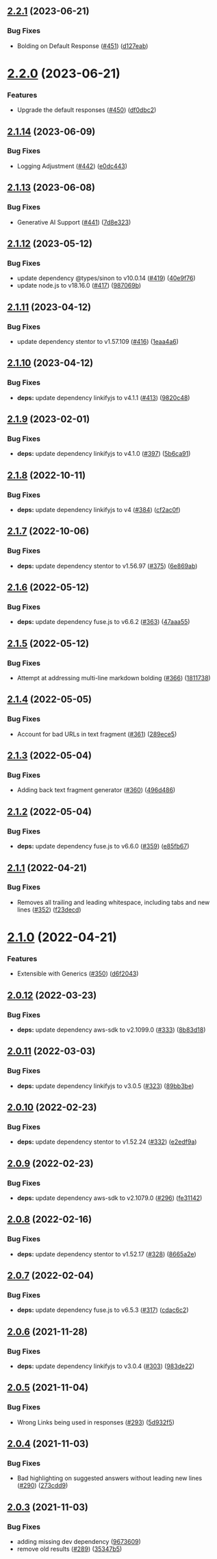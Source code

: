 ## [2.2.1](https://github.com/xapp-ai/question-answering-handler/compare/v2.2.0...v2.2.1) (2023-06-21)


### Bug Fixes

* Bolding on Default Response  ([#451](https://github.com/xapp-ai/question-answering-handler/issues/451)) ([d127eab](https://github.com/xapp-ai/question-answering-handler/commit/d127eab152015399d99e24f415f2d0d8c384e6e3))

# [2.2.0](https://github.com/xapp-ai/question-answering-handler/compare/v2.1.14...v2.2.0) (2023-06-21)


### Features

* Upgrade the default responses ([#450](https://github.com/xapp-ai/question-answering-handler/issues/450)) ([df0dbc2](https://github.com/xapp-ai/question-answering-handler/commit/df0dbc2d13c73b2a3409f6afb4c51a442033a972))

## [2.1.14](https://github.com/xapp-ai/question-answering-handler/compare/v2.1.13...v2.1.14) (2023-06-09)


### Bug Fixes

* Logging Adjustment ([#442](https://github.com/xapp-ai/question-answering-handler/issues/442)) ([e0dc443](https://github.com/xapp-ai/question-answering-handler/commit/e0dc443becbc12155b9e3dee19a59aebcc32ef73))

## [2.1.13](https://github.com/xapp-ai/question-answering-handler/compare/v2.1.12...v2.1.13) (2023-06-08)


### Bug Fixes

* Generative AI Support ([#441](https://github.com/xapp-ai/question-answering-handler/issues/441)) ([7d8e323](https://github.com/xapp-ai/question-answering-handler/commit/7d8e323ae839b01ce4ce87d4d581a87d2477145c))

## [2.1.12](https://github.com/xapp-ai/question-answering-handler/compare/v2.1.11...v2.1.12) (2023-05-12)


### Bug Fixes

* update dependency @types/sinon to v10.0.14 ([#419](https://github.com/xapp-ai/question-answering-handler/issues/419)) ([40e9f76](https://github.com/xapp-ai/question-answering-handler/commit/40e9f762b78f008c39ba1ec2185ddc063a691f08))
* update node.js to v18.16.0 ([#417](https://github.com/xapp-ai/question-answering-handler/issues/417)) ([987069b](https://github.com/xapp-ai/question-answering-handler/commit/987069b4a2226810daf448774345d2e305a032f6))

## [2.1.11](https://github.com/xapp-ai/question-answering-handler/compare/v2.1.10...v2.1.11) (2023-04-12)


### Bug Fixes

* update dependency stentor to v1.57.109 ([#416](https://github.com/xapp-ai/question-answering-handler/issues/416)) ([1eaa4a6](https://github.com/xapp-ai/question-answering-handler/commit/1eaa4a6af5fc76523e1184e7d2e9441c80d9aebe))

## [2.1.10](https://github.com/xapp-ai/question-answering-handler/compare/v2.1.9...v2.1.10) (2023-04-12)


### Bug Fixes

* **deps:** update dependency linkifyjs to v4.1.1 ([#413](https://github.com/xapp-ai/question-answering-handler/issues/413)) ([9820c48](https://github.com/xapp-ai/question-answering-handler/commit/9820c489fd7960793235d5f002425b3f55183e98))

## [2.1.9](https://github.com/xapp-ai/question-answering-handler/compare/v2.1.8...v2.1.9) (2023-02-01)


### Bug Fixes

* **deps:** update dependency linkifyjs to v4.1.0 ([#397](https://github.com/xapp-ai/question-answering-handler/issues/397)) ([5b6ca91](https://github.com/xapp-ai/question-answering-handler/commit/5b6ca91b03f8ed882fbc0a83472f168294c0d4ab))

## [2.1.8](https://github.com/xapp-ai/question-answering-handler/compare/v2.1.7...v2.1.8) (2022-10-11)


### Bug Fixes

* **deps:** update dependency linkifyjs to v4 ([#384](https://github.com/xapp-ai/question-answering-handler/issues/384)) ([cf2ac0f](https://github.com/xapp-ai/question-answering-handler/commit/cf2ac0f7fe49bac74e76c46128137653ece6075d))

## [2.1.7](https://github.com/xapp-ai/question-answering-handler/compare/v2.1.6...v2.1.7) (2022-10-06)


### Bug Fixes

* **deps:** update dependency stentor to v1.56.97 ([#375](https://github.com/xapp-ai/question-answering-handler/issues/375)) ([6e869ab](https://github.com/xapp-ai/question-answering-handler/commit/6e869ab61c428013b24f37b90f5823e6c858bbfe))

## [2.1.6](https://github.com/xapp-ai/question-answering-handler/compare/v2.1.5...v2.1.6) (2022-05-12)


### Bug Fixes

* **deps:** update dependency fuse.js to v6.6.2 ([#363](https://github.com/xapp-ai/question-answering-handler/issues/363)) ([47aaa55](https://github.com/xapp-ai/question-answering-handler/commit/47aaa55d3d858013b8187068d084cdeda7c0f541))

## [2.1.5](https://github.com/xapp-ai/question-answering-handler/compare/v2.1.4...v2.1.5) (2022-05-12)


### Bug Fixes

* Attempt at addressing multi-line markdown bolding ([#366](https://github.com/xapp-ai/question-answering-handler/issues/366)) ([1811738](https://github.com/xapp-ai/question-answering-handler/commit/1811738d2fe7c18223272a81cd1e780dc3a6abcb))

## [2.1.4](https://github.com/xapp-ai/question-answering-handler/compare/v2.1.3...v2.1.4) (2022-05-05)


### Bug Fixes

* Account for bad URLs in text fragment ([#361](https://github.com/xapp-ai/question-answering-handler/issues/361)) ([289ece5](https://github.com/xapp-ai/question-answering-handler/commit/289ece5c2eceb011fd6c991c007f1d3aee94df6c))

## [2.1.3](https://github.com/xapp-ai/question-answering-handler/compare/v2.1.2...v2.1.3) (2022-05-04)


### Bug Fixes

* Adding back text fragment generator ([#360](https://github.com/xapp-ai/question-answering-handler/issues/360)) ([496d486](https://github.com/xapp-ai/question-answering-handler/commit/496d486b3002bdd10f8761d8fc0f01362b721afa))

## [2.1.2](https://github.com/xapp-ai/question-answering-handler/compare/v2.1.1...v2.1.2) (2022-05-04)


### Bug Fixes

* **deps:** update dependency fuse.js to v6.6.0 ([#359](https://github.com/xapp-ai/question-answering-handler/issues/359)) ([e85fb67](https://github.com/xapp-ai/question-answering-handler/commit/e85fb67b8f69caf52b169eb5702c33408b42037f))

## [2.1.1](https://github.com/xapp-ai/question-answering-handler/compare/v2.1.0...v2.1.1) (2022-04-21)


### Bug Fixes

* Removes all trailing and leading whitespace, including tabs and new lines ([#352](https://github.com/xapp-ai/question-answering-handler/issues/352)) ([f23decd](https://github.com/xapp-ai/question-answering-handler/commit/f23decdbfbba6f0d46e9a2d53801eeabc4c59008))

# [2.1.0](https://github.com/xapp-ai/question-answering-handler/compare/v2.0.12...v2.1.0) (2022-04-21)


### Features

* Extensible with Generics ([#350](https://github.com/xapp-ai/question-answering-handler/issues/350)) ([d6f2043](https://github.com/xapp-ai/question-answering-handler/commit/d6f20430d01e44efa36f070bd389f7011c42352e))

## [2.0.12](https://github.com/xapp-ai/question-answering-handler/compare/v2.0.11...v2.0.12) (2022-03-23)


### Bug Fixes

* **deps:** update dependency aws-sdk to v2.1099.0 ([#333](https://github.com/xapp-ai/question-answering-handler/issues/333)) ([8b83d18](https://github.com/xapp-ai/question-answering-handler/commit/8b83d183baec863f48aeaec449f835de49f44791))

## [2.0.11](https://github.com/xapp-ai/question-answering-handler/compare/v2.0.10...v2.0.11) (2022-03-03)


### Bug Fixes

* **deps:** update dependency linkifyjs to v3.0.5 ([#323](https://github.com/xapp-ai/question-answering-handler/issues/323)) ([89bb3be](https://github.com/xapp-ai/question-answering-handler/commit/89bb3bedb522b67109cf686f87c004f3118f937f))

## [2.0.10](https://github.com/xapp-ai/question-answering-handler/compare/v2.0.9...v2.0.10) (2022-02-23)


### Bug Fixes

* **deps:** update dependency stentor to v1.52.24 ([#332](https://github.com/xapp-ai/question-answering-handler/issues/332)) ([e2edf9a](https://github.com/xapp-ai/question-answering-handler/commit/e2edf9ae6be440a2af384a798a7879ec96695415))

## [2.0.9](https://github.com/xapp-ai/question-answering-handler/compare/v2.0.8...v2.0.9) (2022-02-23)


### Bug Fixes

* **deps:** update dependency aws-sdk to v2.1079.0 ([#296](https://github.com/xapp-ai/question-answering-handler/issues/296)) ([fe31142](https://github.com/xapp-ai/question-answering-handler/commit/fe3114255b85fa0cfa908f20837c3fb351637e08))

## [2.0.8](https://github.com/xapp-ai/question-answering-handler/compare/v2.0.7...v2.0.8) (2022-02-16)


### Bug Fixes

* **deps:** update dependency stentor to v1.52.17 ([#328](https://github.com/xapp-ai/question-answering-handler/issues/328)) ([8665a2e](https://github.com/xapp-ai/question-answering-handler/commit/8665a2eed4405b41ff50c28511ab7b4c24ef6dae))

## [2.0.7](https://github.com/xapp-ai/question-answering-handler/compare/v2.0.6...v2.0.7) (2022-02-04)


### Bug Fixes

* **deps:** update dependency fuse.js to v6.5.3 ([#317](https://github.com/xapp-ai/question-answering-handler/issues/317)) ([cdac6c2](https://github.com/xapp-ai/question-answering-handler/commit/cdac6c2ddb1755365dc5b3137a125c5283b1b66a))

## [2.0.6](https://github.com/xapp-ai/question-answering-handler/compare/v2.0.5...v2.0.6) (2021-11-28)


### Bug Fixes

* **deps:** update dependency linkifyjs to v3.0.4 ([#303](https://github.com/xapp-ai/question-answering-handler/issues/303)) ([983de22](https://github.com/xapp-ai/question-answering-handler/commit/983de22fd7fd08eaf18194429518ba8c9144af25))

## [2.0.5](https://github.com/xapp-ai/question-answering-handler/compare/v2.0.4...v2.0.5) (2021-11-04)


### Bug Fixes

* Wrong Links being used in responses ([#293](https://github.com/xapp-ai/question-answering-handler/issues/293)) ([5d932f5](https://github.com/xapp-ai/question-answering-handler/commit/5d932f5f63aeef30c7b2afbbcb8f94c98dc8d214))

## [2.0.4](https://github.com/xapp-ai/question-answering-handler/compare/v2.0.3...v2.0.4) (2021-11-03)


### Bug Fixes

* Bad highlighting on suggested answers without leading new lines ([#290](https://github.com/xapp-ai/question-answering-handler/issues/290)) ([273cdd9](https://github.com/xapp-ai/question-answering-handler/commit/273cdd9754906520699bcf58e3fa13c86405e0ea))

## [2.0.3](https://github.com/xapp-ai/question-answering-handler/compare/v2.0.2...v2.0.3) (2021-11-03)


### Bug Fixes

* adding missing dev dependency ([9673609](https://github.com/xapp-ai/question-answering-handler/commit/9673609cc57f5a1a618c452e9ee7f5204964c37d))
* remove old results ([#289](https://github.com/xapp-ai/question-answering-handler/issues/289)) ([35347b5](https://github.com/xapp-ai/question-answering-handler/commit/35347b53c07ade8969f420657ec1f01d53f7e47e))
